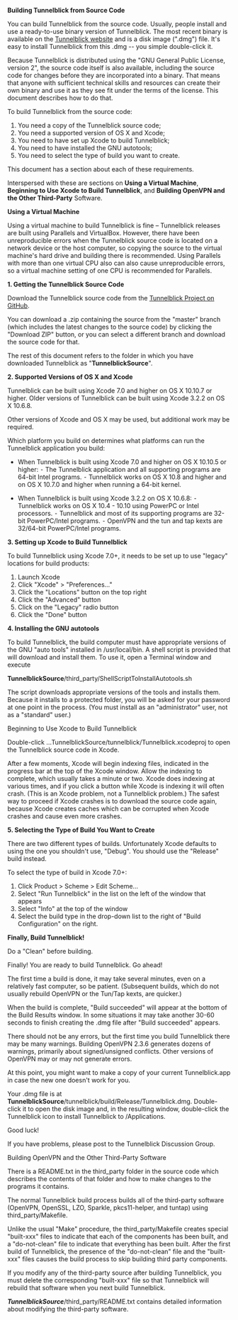 **Building Tunnelblick from Source Code**

You can build Tunnelblick from the source code. Usually, people install and use a ready-to-use binary version of Tunnelblick. The most recent binary is available on the [Tunnelblick website](https://tunnelblick.net) and is a disk image (".dmg") file. It's easy to install Tunnelblick from this .dmg -- you simple double-click it.

Because Tunnelblick is distributed using the "GNU General Public License, version 2", the source code itself is also available, including the source code for changes before they are incorporated into a binary. That means that anyone with sufficient technical skills and resources can create their own binary and use it as they see fit under the terms of the license. This document describes how to do that.

To build Tunnelblick from the source code:

 1.	You need a copy of the Tunnelblick source code;
 2.	You need a supported version of OS X and Xcode;
 3.	You need to have set up Xcode to build Tunnelblick;
 4.	You need to have installed the GNU autotools;
 5.	You need to select the type of build you want to create.

This document has a section about each of these requirements.

Interspersed with these are sections on **Using a Virtual Machine**, **Beginning to Use Xcode to Build Tunnelblick**, and **Building OpenVPN and the Other Third-Party** Software.


**Using a Virtual Machine**

Using a virtual machine to build Tunnelblick is fine – Tunnelblick releases are built using Parallels and VirtualBox. However, there have been unreproducible errors when the Tunnelblick source code is located on a network device or the host computer, so copying the source to the virtual machine's hard drive and building there is recommended. Using Parallels with more than one virtual CPU also can also cause unreproducible errors, so a virtual machine setting of one CPU is recommended for Parallels.


**1. Getting the Tunnelblick Source Code**

Download the Tunnelblick source code from the [Tunnelblick Project on GitHub](https://github.com/Tunnelblick//Tunnelblick).

You can download a .zip containing the source from the "master" branch (which includes the latest changes to the source code) by clicking the "Download ZIP" button, or you can select a different branch and download the source code for that.

The rest of this document refers to the folder in which you have downloaded Tunnelblick as "**TunnelblickSource**".

**2. Supported Versions of OS X and Xcode**

Tunnelblick can be built using Xcode 7.0 and higher on OS X 10.10.7 or higher. Older versions of Tunnelblick can be built using Xcode 3.2.2 on OS X 10.6.8.

Other versions of Xcode and OS X may be used, but additional work may be required.

Which platform you build on determines what platforms can run the Tunnelblick application you build:

 * When Tunnelblick is built using Xcode 7.0 and higher on OS X 10.10.5 or higher:
   ⁃ The Tunnelblick application and all supporting programs are 64-bit Intel programs.
   ⁃ Tunnelblick works on OS X 10.8 and higher and on OS X 10.7.0 and higher when running a 64-bit kernel.

 * When Tunnelblick is built using Xcode 3.2.2 on OS X 10.6.8:
   ⁃ Tunnelblick works on OS X 10.4 - 10.10 using PowerPC or Intel processors.
   ⁃ Tunnelblick and most of its supporting programs are 32-bit PowerPC/Intel programs.
   ⁃ OpenVPN and the tun and tap kexts are 32/64-bit PowerPC/Intel programs.


**3. Setting up Xcode to Build Tunnelblick**

To build Tunnelblick using Xcode 7.0+, it needs to be set up to use "legacy" locations for build products:

 1. Launch Xcode
 2. Click "Xcode" > "Preferences…"
 3. Click the "Locations" button on the top right
 4. Click the "Advanced" button
 5. Click on the "Legacy" radio button
 6. Click the "Done" button


**4. Installing the GNU autotools**

To build Tunnelblick, the build computer must have appropriate versions of the GNU "auto tools" installed in /usr/local/bin. A shell script is provided that will download and install them. To use it, open a Terminal window and execute

   **TunnelblickSource**/third_party/ShellScriptToInstallAutotools.sh

The script downloads appropriate versions of the tools and installs them. Because it installs to a protected folder, you will be asked for your password at one point in the process. (You must install as an "administrator" user, not as a "standard" user.)


Beginning to Use Xcode to Build Tunnelblick

Double-click …TunnelblickSource/tunnelblick/Tunnelblick.xcodeproj to open the Tunnelblick source code in Xcode.

After a few moments, Xcode will begin indexing files, indicated in the progress bar at the top of the Xcode window. Allow the indexing to complete, which usually takes a minute or two. Xcode does indexing at various times, and if you click a button while Xcode is indexing it will often crash. (This is an Xcode problem, not a Tunnelblick problem.) The safest way to proceed if Xcode crashes is to download the source code again, because Xcode creates caches which can be corrupted when Xcode crashes and cause even more crashes.


**5. Selecting  the Type of Build You Want to Create**

There are two different types of builds. Unfortunately Xcode defaults to using the one you shouldn't use, "Debug". You should use the "Release" build instead.

To select the type of build in Xcode 7.0+:
 1. Click Product > Scheme > Edit Scheme…
 2. Select "Run Tunnelblick" in the list on the left of the window that appears
 3. Select "Info" at the top of the window
 4. Select the build type in the drop-down list to the right of "Build Configuration" on the right.


**Finally, Build Tunnelblick!**

Do a "Clean" before building.

Finally! You are ready to build Tunnelblick. Go ahead!

The first time a build is done, it may take several minutes, even on a relatively fast computer, so be patient. (Subsequent builds, which do not usually rebuild OpenVPN or the Tun/Tap kexts, are quicker.)

When the build is complete, "Build succeeded" will appear at the bottom of the Build Results window. In some situations it may take another 30-60 seconds to finish creating the .dmg file after "Build succeeded" appears.

There should not be any errors, but the first time you build Tunnelblick there may be many warnings. Building OpenVPN 2.3.6 generates dozens of warnings, primarily about signed/unsigned conflicts. Other versions of OpenVPN may or may not generate errors.


At this point, you might want to make a copy of your current Tunnelblick.app in case the new one doesn't work for you.

Your .dmg file is at **TunnelblickSource**/tunnelblick/build/Release/Tunnelblick.dmg. Double-click it to open the disk image and, in the resulting window, double-click the Tunnelblick icon to install Tunnelblick to /Applications.

Good luck!

If you have problems, please post to the Tunnelblick Discussion Group.


Building OpenVPN and the Other Third-Party Software

There is a README.txt in the third_party folder in the source code which describes the contents of that folder and how to make changes to the programs it contains.

The normal Tunnelblick build process builds all of the third-party software (OpenVPN, OpenSSL, LZO, Sparkle, pkcs11-helper, and tuntap) using third_party/Makefile.

Unlike the usual "Make" procedure, the third_party/Makefile creates special "built-xxx" files to indicate that each of the components has been built, and a "do-not-clean" file to indicate that everything has been built. After the first build of Tunnelblick, the presence of the "do-not-clean" file and the "built-xxx" files causes the build process to skip building third party components.

If you modify any of the third-party source after building Tunnelblick, you must delete the corresponding "built-xxx" file so that Tunnelblick will rebuild that software when you next build Tunnelblick.

***TunnelblickSource***/third_party/README.txt contains detailed information about modifying the third-party software.

